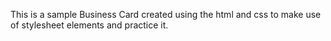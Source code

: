 This is a sample Business Card created using the html and css to make use of stylesheet elements and practice it.
